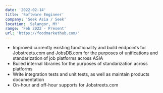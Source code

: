 ```yaml
---
date: '2022-02-14'
title: 'Software Engineer'
company: 'Seek Asia / Seek'
location: 'Selangor, MY'
range: 'Feb 2022 - Present'
url: 'https://foodmarkethub.com/'
---
```


- Improved currently existing functionality and build endpoints for Jobstreets.com and JobsDB.com for the purposes of unifications and standarization of job platforms across ASIA
- Builed internal libraries for the purposes of standarization across platforms
- Write integration tests and unit tests, as well as maintain products documentation
- On-hour and off-hour supports for Jobstreets.com
